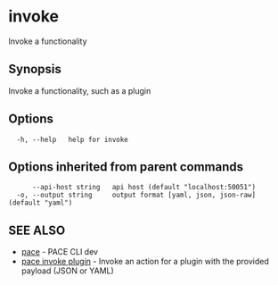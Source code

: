 # invoke

Invoke a functionality

## Synopsis

Invoke a functionality, such as a plugin

## Options

```
  -h, --help   help for invoke
```

## Options inherited from parent commands

```
      --api-host string   api host (default "localhost:50051")
  -o, --output string     output format [yaml, json, json-raw] (default "yaml")
```

## SEE ALSO

* [pace](../) - PACE CLI dev
* [pace invoke plugin](pace\_invoke\_plugin.md) - Invoke an action for a plugin with the provided payload (JSON or YAML)
